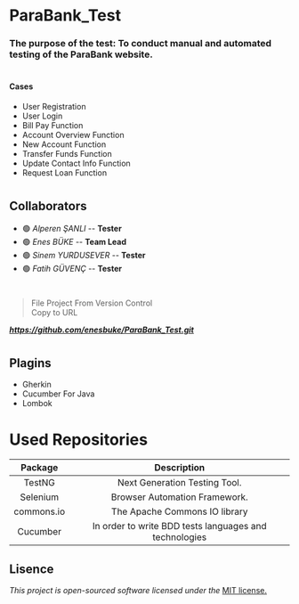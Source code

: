 # ParaBank_Test
### The purpose of the test: To conduct manual and automated testing of the ParaBank website.
#
#### Cases

- User Registration
- User Login
- Bill Pay Function
- Account Overview Function
- New Account Function
- Transfer Funds Function
- Update Contact Info Function
- Request Loan Function
 
#
## Collaborators
 * 🟢 _Alperen ŞANLI_ --  **Tester**
 * 🟢 _Enes BÜKE_ --  **Team Lead**
 * 🟢 _Sinem YURDUSEVER_ -- **Tester**
 * 🟢 _Fatih GÜVENÇ_ -- **Tester**
   
#
#

> File Project From Version Control  
> Copy to URL  
   
**_https://github.com/enesbuke/ParaBank_Test.git_**
#

## Plagins

- Gherkin
- Cucumber For Java
- Lombok

# Used Repositories

| Package   |  Description  |
|:-------:|:------:|
| TestNG | Next Generation Testing Tool. |
| Selenium | Browser Automation Framework. |
| commons.io | The Apache Commons IO library |
|Cucumber | In order to write BDD tests languages and technologies |

## **Lisence**  

_This project is open-sourced software licensed under the_ [MIT license.](Lisence.md)
